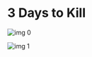 # 3 Days to Kill

![img 0](https://i.imgur.com/ph8Yyn5.jpg)

![img 1](https://i.imgur.com/oJWQZX8.jpg)

